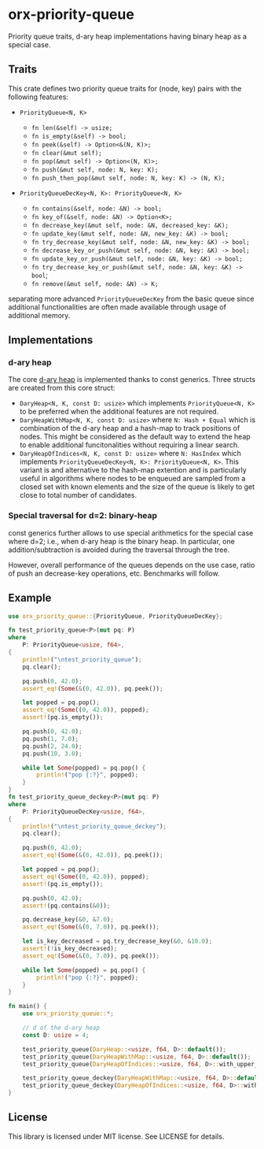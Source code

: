 # orx-priority-queue
Priority queue traits, d-ary heap implementations having binary heap as a special case.

## Traits

This crate defines two priority queue traits for (node, key) pairs with the following features:

* `PriorityQueue<N, K>`
    * `fn len(&self) -> usize;`
    * `fn is_empty(&self) -> bool;`
    * `fn peek(&self) -> Option<&(N, K)>;`
    * `fn clear(&mut self);`
    * `fn pop(&mut self) -> Option<(N, K)>;`
    * `fn push(&mut self, node: N, key: K);`
    * `fn push_then_pop(&mut self, node: N, key: K) -> (N, K);`

* `PriorityQueueDecKey<N, K>: PriorityQueue<N, K>`
    * `fn contains(&self, node: &N) -> bool;`
    * `fn key_of(&self, node: &N) -> Option<K>;`
    * `fn decrease_key(&mut self, node: &N, decreased_key: &K);`
    * `fn update_key(&mut self, node: &N, new_key: &K) -> bool;`
    * `fn try_decrease_key(&mut self, node: &N, new_key: &K) -> bool;`
    * `fn decrease_key_or_push(&mut self, node: &N, key: &K) -> bool;`
    * `fn update_key_or_push(&mut self, node: &N, key: &K) -> bool;`
    * `fn try_decrease_key_or_push(&mut self, node: &N, key: &K) -> bool`;
    * `fn remove(&mut self, node: &N) -> K;`

separating more advanced `PriorityQueueDecKey` from the basic queue since additional functionalities
are often made available through usage of additional memory.

## Implementations

### d-ary heap

The core [d-ary heap](https://en.wikipedia.org/wiki/D-ary_heap) is implemented thanks to const generics.
Three structs are created from this core struct:

* `DaryHeap<N, K, const D: usize>` which implements `PriorityQueue<N, K>` to be preferred when the additional 
features are not required.
* `DaryHeapWithMap<N, K, const D: usize>` where `N: Hash + Equal` which is combination of the d-ary heap and a hash-map to track positions of nodes.
This might be considered as the default way to extend the heap to enable additional funcitonalities without requiring a linear search.
* `DaryHeapOfIndices<N, K, const D: usize>` where `N: HasIndex` which implements `PriorityQueueDecKey<N, K>: PriorityQueue<N, K>`.
This variant is and alternative to the hash-map extention and is particularly useful in algorithms where nodes to be enqueued are sampled from a closed set with known elements
and the size of the queue is likely to get close to total number of candidates.

### Special traversal for d=2: binary-heap

const generics further allows to use special arithmetics for the special case where d=2; i.e.,
when d-ary heap is the binary heap.
In particular, one addition/subtraction is avoided during the traversal through the tree.

However, overall performance of the queues depends on the use case,
ratio of push an decrease-key operations, etc.
Benchmarks will follow.


## Example

```rust
use orx_priority_queue::{PriorityQueue, PriorityQueueDecKey};

fn test_priority_queue<P>(mut pq: P)
where
    P: PriorityQueue<usize, f64>,
{
    println!("\ntest_priority_queue");
    pq.clear();

    pq.push(0, 42.0);
    assert_eq!(Some(&(0, 42.0)), pq.peek());

    let popped = pq.pop();
    assert_eq!(Some((0, 42.0)), popped);
    assert!(pq.is_empty());

    pq.push(0, 42.0);
    pq.push(1, 7.0);
    pq.push(2, 24.0);
    pq.push(10, 3.0);

    while let Some(popped) = pq.pop() {
        println!("pop {:?}", popped);
    }
}
fn test_priority_queue_deckey<P>(mut pq: P)
where
    P: PriorityQueueDecKey<usize, f64>,
{
    println!("\ntest_priority_queue_deckey");
    pq.clear();

    pq.push(0, 42.0);
    assert_eq!(Some(&(0, 42.0)), pq.peek());

    let popped = pq.pop();
    assert_eq!(Some((0, 42.0)), popped);
    assert!(pq.is_empty());

    pq.push(0, 42.0);
    assert!(pq.contains(&0));

    pq.decrease_key(&0, &7.0);
    assert_eq!(Some(&(0, 7.0)), pq.peek());

    let is_key_decreased = pq.try_decrease_key(&0, &10.0);
    assert!(!is_key_decreased);
    assert_eq!(Some(&(0, 7.0)), pq.peek());

    while let Some(popped) = pq.pop() {
        println!("pop {:?}", popped);
    }
}

fn main() {
    use orx_priority_queue::*;

    // d of the d-ary heap
    const D: usize = 4;

    test_priority_queue(DaryHeap::<usize, f64, D>::default());
    test_priority_queue(DaryHeapWithMap::<usize, f64, D>::default());
    test_priority_queue(DaryHeapOfIndices::<usize, f64, D>::with_upper_limit(100));

    test_priority_queue_deckey(DaryHeapWithMap::<usize, f64, D>::default());
    test_priority_queue_deckey(DaryHeapOfIndices::<usize, f64, D>::with_upper_limit(100));
}
```

## License

This library is licensed under MIT license. See LICENSE for details.

